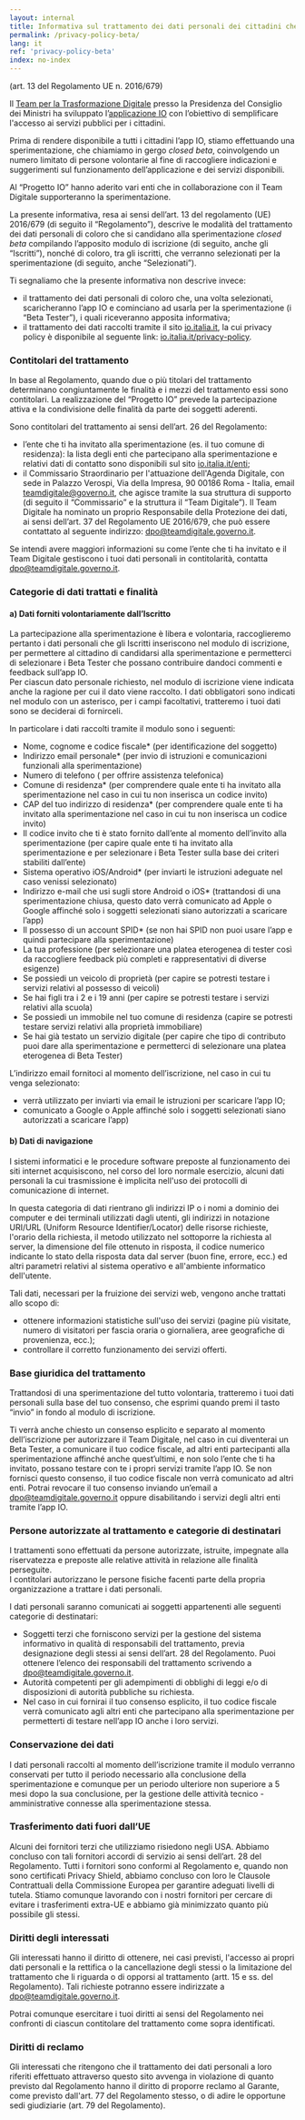 ```yaml
---
layout: internal
title: Informativa sul trattamento dei dati personali dei cittadini che si iscrivono alla closed beta
permalink: /privacy-policy-beta/
lang: it
ref: 'privacy-policy-beta'
index: no-index
---
```


(art. 13 del Regolamento UE n. 2016/679)

Il [Team per la Trasformazione Digitale](https://teamdigitale.governo.it/) presso la Presidenza del Consiglio dei Ministri ha sviluppato l’[applicazione IO](https://io.italia.it/) con l’obiettivo di semplificare l'accesso ai servizi pubblici per i cittadini. 

Prima di rendere disponibile a tutti i cittadini l’app IO, stiamo effettuando una sperimentazione, che chiamiamo in gergo _closed beta_, coinvolgendo un numero limitato di persone volontarie al fine di raccogliere indicazioni e suggerimenti sul funzionamento dell’applicazione e dei servizi disponibili.

Al “Progetto IO” hanno aderito vari enti che in collaborazione con il Team Digitale supporteranno la sperimentazione.

La presente informativa, resa ai sensi dell’art. 13 del regolamento (UE) 2016/679 (di seguito il “Regolamento”), descrive le modalità del trattamento dei dati personali di coloro che si candidano alla sperimentazione _closed beta_ compilando l’apposito modulo di iscrizione (di seguito, anche gli “Iscritti”), nonché di coloro, tra gli iscritti, che verranno selezionati per la sperimentazione (di seguito, anche “Selezionati”).

Ti segnaliamo che la presente informativa non descrive invece: 

* il trattamento dei dati personali di coloro che, una volta selezionati, scaricheranno l’app IO e cominciano ad usarla per la sperimentazione (i “Beta Tester”), i quali riceveranno apposita informativa;    
* il trattamento dei dati raccolti tramite il sito [io.italia.it](https://io.italia.it/), la cui privacy policy è disponibile al seguente link: [io.italia.it/privacy-policy](https://io.italia.it/privacy-policy/).

### Contitolari del trattamento

In base al Regolamento, quando due o più titolari del trattamento determinano congiuntamente le finalità e i mezzi del trattamento essi sono contitolari. La realizzazione del “Progetto IO” prevede la partecipazione attiva e la condivisione delle finalità da parte dei soggetti aderenti. 

Sono contitolari del trattamento ai sensi dell’art. 26 del Regolamento: 

* l’ente che ti ha invitato alla sperimentazione (es. il tuo comune di residenza): la lista degli enti che partecipano alla sperimentazione e relativi dati di contatto sono disponibili sul sito [io.italia.it/enti](https://io.italia.it/enti/); 
* il Commissario Straordinario per l'attuazione dell'Agenda Digitale, con sede in Palazzo Verospi, Via della Impresa, 90 00186 Roma - Italia, email [teamdigitale@governo.it](mailto:teamdigitale@governo.it), che agisce tramite la sua struttura di supporto (di seguito il “Commissario” e la struttura il “Team Digitale”). Il Team Digitale ha nominato un proprio Responsabile della Protezione dei dati, ai sensi dell’art. 37 del Regolamento UE 2016/679, che può essere contattato al seguente indirizzo: [dpo@teamdigitale.governo.it](mailto:dpo@teamdigitale.governo.it).

Se intendi avere maggiori informazioni su come l’ente che ti ha invitato e il Team Digitale gestiscono i tuoi dati personali in contitolarità, contatta [dpo@teamdigitale.governo.it](mailto:dpo@teamdigitale.governo.it).

### Categorie di dati trattati e finalità

#### a) Dati forniti volontariamente dall’Iscritto

La partecipazione alla sperimentazione è libera e volontaria, raccoglieremo pertanto i dati personali che gli Iscritti inseriscono nel modulo di iscrizione, per permettere al cittadino di candidarsi alla sperimentazione e permetterci di selezionare i Beta Tester che possano contribuire dandoci commenti e feedback sull’app IO.  
Per ciascun dato personale richiesto, nel modulo di iscrizione viene indicata anche la ragione per cui il dato viene raccolto. I dati obbligatori sono indicati nel modulo con un asterisco, per i campi facoltativi, tratteremo i tuoi dati sono se deciderai di fornirceli.

In particolare i dati raccolti tramite il modulo sono i seguenti:

* Nome, cognome e codice fiscale* (per identificazione del soggetto)
* Indirizzo email personale* (per invio di istruzioni e comunicazioni funzionali alla sperimentazione)
* Numero di telefono ( per offrire assistenza telefonica)   
* Comune di residenza* (per comprendere quale ente ti ha invitato alla sperimentazione nel caso in cui tu non inserisca un codice invito)
* CAP del tuo indirizzo di residenza* (per comprendere quale ente ti ha invitato alla sperimentazione nel caso in cui tu non inserisca un codice invito)
* Il codice invito che ti è stato fornito dall’ente al momento dell’invito alla sperimentazione (per capire quale ente ti ha invitato alla sperimentazione e per selezionare i Beta Tester sulla base dei criteri stabiliti dall’ente)    
* Sistema operativo iOS/Android* (per inviarti le istruzioni adeguate nel caso venissi selezionato)
* Indirizzo e-mail che usi sugli store Android o iOS* (trattandosi di una sperimentazione chiusa, questo dato verrà comunicato ad Apple o Google affinché solo i soggetti selezionati siano autorizzati a scaricare l’app) 
* Il possesso di un account SPID* (se non hai SPID non puoi usare l’app e quindi partecipare alla sperimentazione) 
* La tua professione (per selezionare una platea eterogenea di tester così da raccogliere feedback più completi e rappresentativi di diverse esigenze) 
* Se possiedi un veicolo di proprietà (per capire se potresti testare i servizi relativi al possesso di veicoli)    
* Se hai figli tra i 2 e i 19 anni (per capire se potresti testare i servizi relativi alla scuola)   
* Se possiedi un immobile nel tuo comune di residenza (capire se potresti testare servizi relativi alla proprietà immobiliare)  
* Se hai già testato un servizio digitale (per capire che tipo di contributo puoi dare alla sperimentazione e permetterci di selezionare una platea eterogenea di Beta Tester)  

L’indirizzo email fornitoci al momento dell’iscrizione, nel caso in cui tu venga selezionato:

* verrà utilizzato per inviarti via email le istruzioni per scaricare l’app IO; 
* comunicato a Google o Apple affinché solo i soggetti selezionati siano autorizzati a scaricare l’app)

#### b) Dati di navigazione

I sistemi informatici e le procedure software preposte al funzionamento dei siti internet acquisiscono, nel corso del loro normale esercizio, alcuni dati personali la cui trasmissione è implicita nell'uso dei protocolli di comunicazione di internet.

In questa categoria di dati rientrano gli indirizzi IP o i nomi a dominio dei computer e dei terminali utilizzati dagli utenti, gli indirizzi in notazione URI/URL (Uniform Resource Identifier/Locator) delle risorse richieste, l'orario della richiesta, il metodo utilizzato nel sottoporre la richiesta al server, la dimensione del file ottenuto in risposta, il codice numerico indicante lo stato della risposta data dal server (buon fine, errore, ecc.) ed altri parametri relativi al sistema operativo e all'ambiente informatico dell'utente.

Tali dati, necessari per la fruizione dei servizi web, vengono anche trattati allo scopo di:

* ottenere informazioni statistiche sull'uso dei servizi (pagine più visitate, numero di visitatori per fascia oraria o giornaliera, aree geografiche di provenienza, ecc.);
* controllare il corretto funzionamento dei servizi offerti.

### Base giuridica del trattamento

Trattandosi di una sperimentazione del tutto volontaria, tratteremo i tuoi dati personali sulla base del tuo consenso, che esprimi quando premi il tasto “invio” in fondo al modulo di iscrizione. 

Ti verrà anche chiesto un consenso esplicito e separato al momento dell’iscrizione per autorizzare il Team Digitale, nel caso in cui diventerai un Beta Tester, a comunicare il tuo codice fiscale, ad altri enti partecipanti alla sperimentazione affinché anche quest’ultimi, e non solo l’ente che ti ha invitato, possano testare con te i propri servizi tramite l’app IO. Se non fornisci questo consenso, il tuo codice fiscale non verrà comunicato ad altri enti. Potrai revocare il tuo consenso inviando un’email a [dpo@teamdigitale.governo.it](mailto:dpo@teamdigitale.governo.it) oppure disabilitando i servizi degli altri enti tramite l’app IO.

### Persone autorizzate al trattamento e categorie di destinatari

I trattamenti sono effettuati da persone autorizzate, istruite, impegnate alla riservatezza e preposte alle relative attività in relazione alle finalità perseguite.  
I contitolari autorizzano le persone fisiche facenti parte della propria organizzazione a trattare i dati personali. 

I dati personali saranno comunicati ai soggetti appartenenti alle seguenti categorie di destinatari:

* Soggetti terzi che forniscono servizi per la gestione del sistema informativo in qualità di responsabili del trattamento, previa designazione degli stessi ai sensi dell’art. 28 del Regolamento. Puoi ottenere l’elenco dei responsabili del trattamento scrivendo a [dpo@teamdigitale.governo.it](mailto:dpo@teamdigitale.governo.it).
* Autorità competenti per gli adempimenti di obblighi di leggi e/o di disposizioni di autorità pubbliche su richiesta.
* Nel caso in cui fornirai il tuo consenso esplicito, il tuo codice fiscale verrà comunicato agli altri enti che partecipano alla sperimentazione per permetterti di testare nell’app IO anche i loro servizi. 

### Conservazione dei dati

I dati personali raccolti al momento dell’iscrizione tramite il modulo verranno conservati per tutto il periodo necessario alla conclusione della sperimentazione e comunque per un periodo ulteriore non superiore a 5 mesi dopo la sua conclusione, per la gestione delle attività tecnico - amministrative connesse alla sperimentazione stessa.

### Trasferimento dati fuori dall’UE

Alcuni dei fornitori terzi che utilizziamo risiedono negli USA. Abbiamo concluso con tali fornitori accordi di servizio ai sensi dell’art. 28 del Regolamento. Tutti i fornitori sono conformi al Regolamento e, quando non sono certificati Privacy Shield, abbiamo concluso con loro le Clausole Contrattuali della Commissione Europea per garantire adeguati livelli di tutela. Stiamo comunque lavorando con i nostri fornitori per cercare di evitare i trasferimenti extra-UE e abbiamo già minimizzato quanto più possibile gli stessi.  

### Diritti degli interessati

Gli interessati hanno il diritto di ottenere, nei casi previsti, l'accesso ai propri dati personali e la rettifica o la cancellazione degli stessi o la limitazione del trattamento che li riguarda o di opporsi al trattamento (artt. 15 e ss. del Regolamento). Tali richieste potranno essere indirizzate a [dpo@teamdigitale.governo.it](mailto:dpo@teamdigitale.governo.it).
 
Potrai comunque esercitare i tuoi diritti ai sensi del Regolamento nei confronti di ciascun contitolare del trattamento come sopra identificati.
 
### Diritti di reclamo 
 
Gli interessati che ritengono che il trattamento dei dati personali a loro riferiti effettuato attraverso questo sito avvenga in violazione di quanto previsto dal Regolamento hanno il diritto di proporre reclamo al Garante, come previsto dall'art. 77 del Regolamento stesso, o di adire le opportune sedi giudiziarie (art. 79 del Regolamento).
